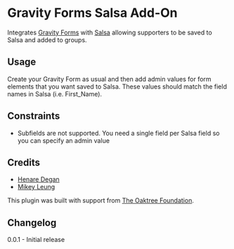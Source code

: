 Gravity Forms Salsa Add-On
==========================================

Integrates [Gravity Forms][gravity] with [Salsa][salsa] allowing supporters
to be saved to Salsa and added to groups.

Usage
-----

Create your Gravity Form as usual and then add admin values for form elements
that you want saved to Salsa. These values should match the field names
in Salsa (i.e. First_Name).

Constraints
-----------

* Subfields are not supported. You need a single field per Salsa field so you can specify an admin value

Credits
-------

* [Henare Degan](http://www.henaredegan.com/)
* [Mikey Leung](http://www.mikeyleung.ca/)

This plugin was built with support from [The Oaktree Foundation][oaktree].

Changelog
---------

0.0.1 - Initial release

  [gravity]: http://www.gravityforms.com/
  [salsa]: http://www.salsalabs.com/
  [oaktree]: http://theoaktree.org/
